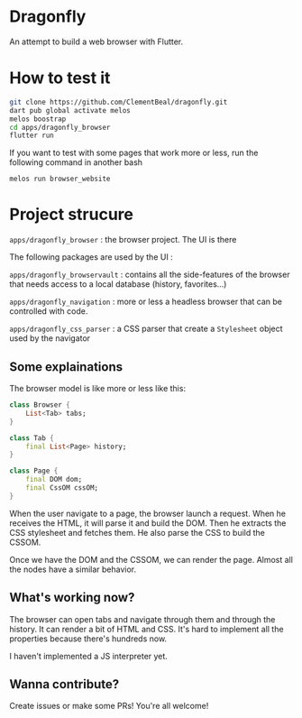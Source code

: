 # Dragonfly

An attempt to build a web browser with Flutter.

# How to test it

```bash
git clone https://github.com/ClementBeal/dragonfly.git
dart pub global activate melos
melos boostrap
cd apps/dragonfly_browser
flutter run
```

If you want to test with some pages that work more or less, run the following command in another bash

```
melos run browser_website
```
# Project strucure

`apps/dragonfly_browser` : the browser project. The UI is there

The following packages are used by the UI :

`apps/dragonfly_browservault` : contains all the side-features of the browser that needs access to a local database (history, favorites...)

`apps/dragonfly_navigation` : more or less a headless browser that can be controlled with code.

`apps/dragonfly_css_parser` : a CSS parser that create a `Stylesheet` object used by the navigator

## Some explainations

The browser model is like more or less like this:

```dart
class Browser {
    List<Tab> tabs;
}

class Tab {
    final List<Page> history;
}

class Page {
    final DOM dom;
    final CssOM cssOM;
}
```

When the user navigate to a page, the browser launch a request. When he receives the HTML, it will parse it and build the DOM. Then he extracts the CSS stylesheet and fetches them. He also parse the CSS to build the CSSOM.

Once we have the DOM and the CSSOM, we can render the page. Almost all the nodes have a similar behavior.

## What's working now?

The browser can open tabs and navigate through them and through the history. It can render a bit of HTML and CSS. It's hard to implement all the properties because there's hundreds now.

I haven't implemented a JS interpreter yet. 

## Wanna contribute?

Create issues or make some PRs! You're all welcome!